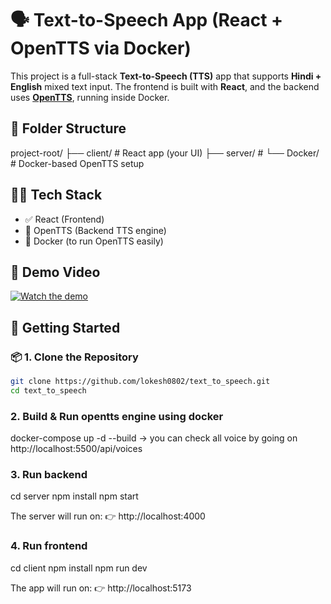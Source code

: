 # 🗣️ Text-to-Speech App (React + OpenTTS via Docker)

This project is a full-stack **Text-to-Speech (TTS)** app that supports **Hindi + English** mixed text input. The frontend is built with **React**, and the backend uses **[OpenTTS](https://github.com/synesthesiam/opentts)**, running inside Docker.

## 🧱 Folder Structure
project-root/
├── client/ # React app (your UI)
├── server/ # 
└── Docker/ # Docker-based OpenTTS setup

## 🧑‍💻 Tech Stack

- ✅ React (Frontend)
- 🎤 OpenTTS (Backend TTS engine)
- 🐳 Docker (to run OpenTTS easily)

## 🎥 Demo Video

[![Watch the demo](https://img.youtube.com/vi/gt9z7pBwBTw/maxresdefault.jpg)](https://youtu.be/gt9z7pBwBTw)


## 🚀 Getting Started

### 📦 1. Clone the Repository

```bash
git clone https://github.com/lokesh0802/text_to_speech.git
cd text_to_speech

```
### 2. Build &  Run opentts engine using docker
docker-compose up -d --build
-> you can check all voice by going on 
http://localhost:5500/api/voices 

### 3. Run backend
cd server 
npm install
npm start

The server will run on:
👉 http://localhost:4000

### 4. Run frontend
cd client
npm install
npm run dev

The app will run on:
👉 http://localhost:5173
